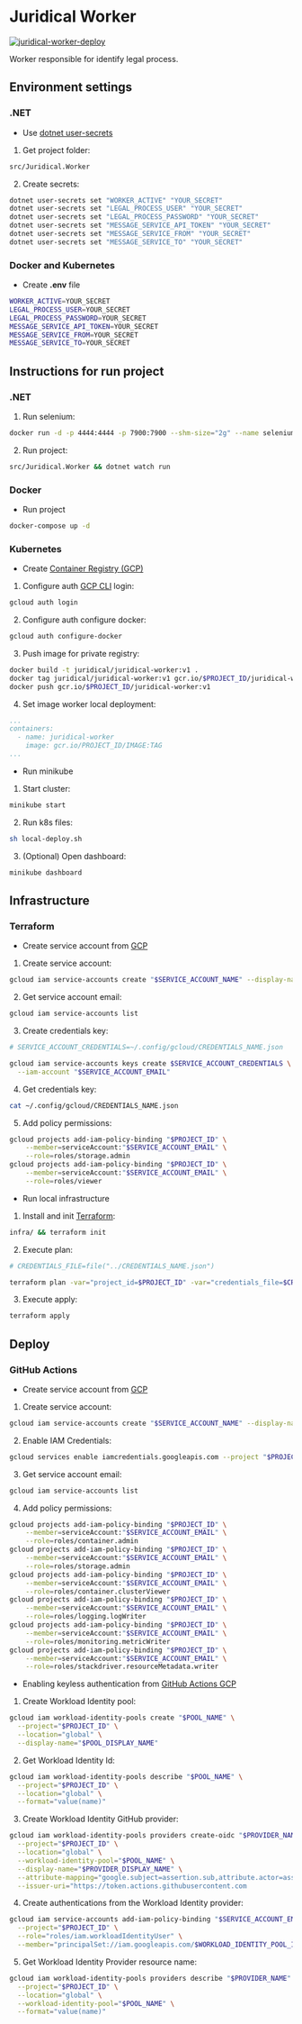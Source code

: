 # Juridical Worker

[![juridical-worker-deploy](https://github.com/yagoluiz/juridical-worker/actions/workflows/juridical-worker-deploy.yaml/badge.svg)](https://github.com/yagoluiz/juridical-worker/actions/workflows/juridical-worker-deploy.yaml)

Worker responsible for identify legal process.

## Environment settings 

### .NET

- Use [dotnet user-secrets](https://docs.microsoft.com/en-us/aspnet/core/security/app-secrets)

1) Get project folder:

```bash
src/Juridical.Worker
```

2) Create secrets:

```bash
dotnet user-secrets set "WORKER_ACTIVE" "YOUR_SECRET"
dotnet user-secrets set "LEGAL_PROCESS_USER" "YOUR_SECRET"
dotnet user-secrets set "LEGAL_PROCESS_PASSWORD" "YOUR_SECRET"
dotnet user-secrets set "MESSAGE_SERVICE_API_TOKEN" "YOUR_SECRET"
dotnet user-secrets set "MESSAGE_SERVICE_FROM" "YOUR_SECRET"
dotnet user-secrets set "MESSAGE_SERVICE_TO" "YOUR_SECRET"
```

### Docker and Kubernetes

- Create **.env** file

```bash
WORKER_ACTIVE=YOUR_SECRET
LEGAL_PROCESS_USER=YOUR_SECRET
LEGAL_PROCESS_PASSWORD=YOUR_SECRET
MESSAGE_SERVICE_API_TOKEN=YOUR_SECRET
MESSAGE_SERVICE_FROM=YOUR_SECRET
MESSAGE_SERVICE_TO=YOUR_SECRET
```

## Instructions for run project

### .NET

1) Run selenium:

```bash
docker run -d -p 4444:4444 -p 7900:7900 --shm-size="2g" --name selenium selenium/standalone-chrome:4.1.1-20220121
```

2) Run project:

```bash
src/Juridical.Worker && dotnet watch run
```

### Docker

- Run project

```bash
docker-compose up -d
```

### Kubernetes

- Create [Container Registry (GCP)](https://cloud.google.com/container-registry/docs/pushing-and-pulling)

1) Configure auth [GCP CLI](https://cloud.google.com/sdk/gcloud) login:

```bash
gcloud auth login
```

2) Configure auth configure docker:

```bash
gcloud auth configure-docker
```

3) Push image for private registry:

```bash
docker build -t juridical/juridical-worker:v1 .
docker tag juridical/juridical-worker:v1 gcr.io/$PROJECT_ID/juridical-worker:v1
docker push gcr.io/$PROJECT_ID/juridical-worker:v1
```

4) Set image worker local deployment:

```yaml
...
containers:
  - name: juridical-worker
    image: gcr.io/PROJECT_ID/IMAGE:TAG
...
```

- Run minikube

1) Start cluster:

```bash
minikube start
```

2) Run k8s files:

```bash
sh local-deploy.sh
```

3) (Optional) Open dashboard:

```bash
minikube dashboard
```

## Infrastructure

### Terraform

- Create service account from [GCP](https://cloud.google.com/iam/docs/creating-managing-service-accounts)

1) Create service account:

```bash
gcloud iam service-accounts create "$SERVICE_ACCOUNT_NAME" --display-name "$SERVICE_ACCOUNT_DISPLAY_NAME" --project "$PROJECT_ID"
```

2) Get service account email:

```bash
gcloud iam service-accounts list
```

3) Create credentials key:

```bash
# SERVICE_ACCOUNT_CREDENTIALS=~/.config/gcloud/CREDENTIALS_NAME.json

gcloud iam service-accounts keys create $SERVICE_ACCOUNT_CREDENTIALS \
  --iam-account "$SERVICE_ACCOUNT_EMAIL"
```

4) Get credentials key:

```bash
cat ~/.config/gcloud/CREDENTIALS_NAME.json
```

5) Add policy permissions:

```bash
gcloud projects add-iam-policy-binding "$PROJECT_ID" \
	--member=serviceAccount:"$SERVICE_ACCOUNT_EMAIL" \
	--role=roles/storage.admin
gcloud projects add-iam-policy-binding "$PROJECT_ID" \
	--member=serviceAccount:"$SERVICE_ACCOUNT_EMAIL" \
	--role=roles/viewer
```

- Run local infrastructure

1) Install and init [Terraform](https://www.terraform.io/downloads.html):

```bash
infra/ && terraform init
```

2) Execute plan:

```bash
# CREDENTIALS_FILE=file("../CREDENTIALS_NAME.json")

terraform plan -var="project_id=$PROJECT_ID" -var="credentials_file=$CREDENTIALS_FILE"
```

3) Execute apply:

```bash
terraform apply
```

## Deploy

### GitHub Actions

- Create service account from [GCP](https://cloud.google.com/iam/docs/creating-managing-service-accounts)

1) Create service account:

```bash
gcloud iam service-accounts create "$SERVICE_ACCOUNT_NAME" --display-name "$SERVICE_ACCOUNT_DISPLAY_NAME" --project "$PROJECT_ID"
```

2) Enable IAM Credentials:

```bash
gcloud services enable iamcredentials.googleapis.com --project "$PROJECT_ID"
```

3) Get service account email:

```bash
gcloud iam service-accounts list
```

4) Add policy permissions:

```bash
gcloud projects add-iam-policy-binding "$PROJECT_ID" \
	--member=serviceAccount:"$SERVICE_ACCOUNT_EMAIL" \
	--role=roles/container.admin
gcloud projects add-iam-policy-binding "$PROJECT_ID" \
	--member=serviceAccount:"$SERVICE_ACCOUNT_EMAIL" \
	--role=roles/storage.admin
gcloud projects add-iam-policy-binding "$PROJECT_ID" \
	--member=serviceAccount:"$SERVICE_ACCOUNT_EMAIL" \
	--role=roles/container.clusterViewer
gcloud projects add-iam-policy-binding "$PROJECT_ID" \
	--member=serviceAccount:"$SERVICE_ACCOUNT_EMAIL" \
	--role=roles/logging.logWriter
gcloud projects add-iam-policy-binding "$PROJECT_ID" \
	--member=serviceAccount:"$SERVICE_ACCOUNT_EMAIL" \
	--role=roles/monitoring.metricWriter
gcloud projects add-iam-policy-binding "$PROJECT_ID" \
	--member=serviceAccount:"$SERVICE_ACCOUNT_EMAIL" \
	--role=roles/stackdriver.resourceMetadata.writer
```

- Enabling keyless authentication from [GitHub Actions GCP](https://cloud.google.com/blog/products/identity-security/enabling-keyless-authentication-from-github-actions)

1) Create Workload Identity pool:

```bash
gcloud iam workload-identity-pools create "$POOL_NAME" \
  --project="$PROJECT_ID" \
  --location="global" \
  --display-name="$POOL_DISPLAY_NAME"
```

2) Get Workload Identity Id:

```bash
gcloud iam workload-identity-pools describe "$POOL_NAME" \
  --project="$PROJECT_ID" \
  --location="global" \
  --format="value(name)"
```

3) Create Workload Identity GitHub provider:

```bash
gcloud iam workload-identity-pools providers create-oidc "$PROVIDER_NAME" \
  --project="$PROJECT_ID" \
  --location="global" \
  --workload-identity-pool="$POOL_NAME" \
  --display-name="$PROVIDER_DISPLAY_NAME" \
  --attribute-mapping="google.subject=assertion.sub,attribute.actor=assertion.actor,attribute.repository=assertion.repository" \
  --issuer-uri="https://token.actions.githubusercontent.com
```

4) Create authentications from the Workload Identity provider:

```bash
gcloud iam service-accounts add-iam-policy-binding "$SERVICE_ACCOUNT_EMAIL" \
  --project="$PROJECT_ID" \
  --role="roles/iam.workloadIdentityUser" \
  --member="principalSet://iam.googleapis.com/$WORKLOAD_IDENTITY_POOL_ID/attribute.repository/$GITHUB_USER/$GITHUB_REPOSITORY"
```

5) Get Workload Identity Provider resource name:

```bash
gcloud iam workload-identity-pools providers describe "$PROVIDER_NAME" \
  --project="$PROJECT_ID" \
  --location="global" \
  --workload-identity-pool="$POOL_NAME" \
  --format="value(name)"
```
